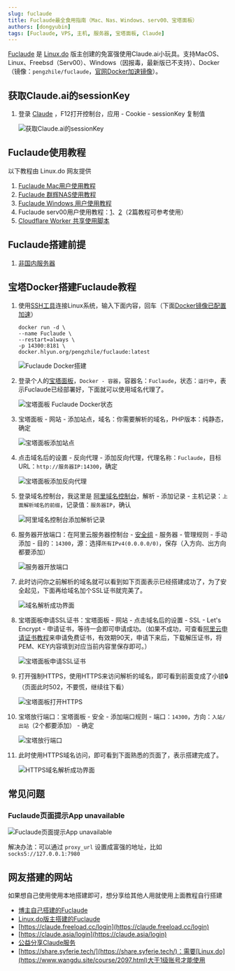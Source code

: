 ```yaml
---
slug: fuclaude
title: Fuclaude最全食用指南（Mac、Nas、Windows、serv00、宝塔面板）
authors: [dongyubin]
tags: [Fuclaude, VPS, 主机, 服务器, 宝塔面板, Claude]
---
```


[Fuclaude](https://github.com/wozulong/fuclaude) 是 [Linux.do](https://linux.do/t/topic/131611) 版主创建的免富强使用Claude.ai小玩具。支持MacOS、Linux、Freebsd（Serv00）、Windows（因报毒，最新版已不支持）、Docker（镜像：`pengzhile/fuclaude`，[官网Docker加速镜像](https://www.wangdu.site/course/2109.html)）。

## 获取Claude.ai的sessionKey

1. 登录 [Claude](https://claude.ai/new) ，F12打开控制台，应用 - Cookie - sessionKey 复制值

   ![获取Claude.ai的sessionKey](https://b2.wwkejishe.top/WP-CDN-02/2024/202407121031228.webp)

## Fuclaude使用教程

以下教程由 Linux.do 网友提供

1. [Fuclaude Mac用户使用教程](https://linux.do/t/topic/131633)
2. [Fuclaude 群辉NAS使用教程](https://linux.do/t/topic/131669)
3. [Fuclaude Windows 用户使用教程](https://linux.do/t/topic/131968)
4. Fuclaude serv00用户使用教程：[1](https://linux.do/t/topic/132575)、[2](https://linux.do/t/topic/131799)（2篇教程可参考使用）
5. [Cloudflare Worker 共享使用脚本](https://linux.do/t/topic/133020)

## Fuclaude搭建前提

1. [非国内服务器](https://bestvps.wwkejishe.top/docs/intro)

## 宝塔Docker搭建Fuclaude教程

1. 使用[SSH工具](https://www.wangdu.site/software/bianchengkaifa/1263.html)连接Linux系统，输入下面内容，回车（下面[Docker镜像已配置加速](https://www.wangdu.site/course/2109.html)）

   ```
   docker run -d \
   --name Fuclaude \
   --restart=always \
   -p 14300:8181 \
   docker.hlyun.org/pengzhile/fuclaude:latest
   ```

   ![Fuclaude Docker搭建](https://b2.wwkejishe.top/WP-CDN-02/2024/202407121045676.webp)

2. 登录个人的[宝塔面板](https://www.wangdu.site/software/bianchengkaifa/1855.html)，`Docker - 容器`，容器名：`Fuclaude`，状态：`运行中`，表示Fuclaude已经部署好，下面就可以使用域名代理了。

   ![宝塔面板 Fuclaude Docker状态](https://b2.wwkejishe.top/WP-CDN-02/2024/202407121048900.webp)

3. 宝塔面板 - 网站 - 添加站点，域名：你需要解析的域名，PHP版本：纯静态，确定

   ![宝塔面板添加站点](https://b2.wwkejishe.top/WP-CDN-02/2024/202407121052835.webp)

4. 点击域名后的设置 - 反向代理 - 添加反向代理，代理名称：`Fuclaude`，目标URL：`http://服务器IP:14300`，确定

   ![宝塔面板添加反向代理](https://b2.wwkejishe.top/WP-CDN-02/2024/202407121056231.webp)

5. 登录域名控制台，我这里是 [阿里域名控制台](https://dc.console.aliyun.com/#/domain-list/all)，解析 - 添加记录 - 主机记录：`上面解析域名的前缀`，记录值：`服务器IP`，确认

   ![阿里域名控制台添加解析记录](https://b2.wwkejishe.top/WP-CDN-02/2024/202407121100197.webp)

6. 服务器开放端口：在阿里云服务器控制台 - [安全组](https://ecs.console.aliyun.com/securityGroup/region) - 服务器 - 管理规则 - 手动添加 - 目的：`14300`，源：选择`所有IPv4(0.0.0.0/0)`，保存（入方向、出方向都要添加）

   ![服务器开放端口](https://b2.wwkejishe.top/WP-CDN-02/2024/202407121106628.webp)

7. 此时访问你之前解析的域名就可以看到如下页面表示已经搭建成功了，为了安全起见，下面再给域名加个SSL证书就完美了。

   ![域名解析成功界面](https://b2.wwkejishe.top/WP-CDN-02/2024/202407121108814.webp)

8. 宝塔面板申请SSL证书：宝塔面板 - 网站 - 点击域名后的设置 - SSL - Let's Encrypt - 申请证书，等待一会即可申请成功。（如果不成功，可查看[阿里云申请证书教程](https://help.aliyun.com/zh/ssl-certificate/user-guide/submit-a-certificate-application?spm=a2c4g.11186623.0.i0)来申请免费证书，有效期90天，申请下来后，下载解压证书，将PEM、KEY内容填到对应当前内容里保存即可。）

   ![宝塔面板申请SSL证书](https://b2.wwkejishe.top/WP-CDN-02/2024/202407121115664.webp)

9. 打开强制HTTPS，使用HTTPS来访问解析的域名，即可看到前面变成了小锁🔒（页面此时502，不要慌，继续往下看）

   ![宝塔面板打开HTTPS](https://b2.wwkejishe.top/WP-CDN-02/2024/202407121117418.webp)

10. 宝塔放行端口：宝塔面板 - 安全 - 添加端口规则 - 端口：`14300`，方向：`入站/出站`（2个都要添加） - 确定

    ![宝塔放行端口](https://b2.wwkejishe.top/WP-CDN-02/2024/202407121120899.webp)

11. 此时使用HTTPS域名访问，即可看到下面熟悉的页面了，表示搭建完成了。

    ![HTTPS域名解析成功界面](https://b2.wwkejishe.top/WP-CDN-02/2024/202407121108814.webp)

## 常见问题

### Fuclaude页面提示App unavailable

![Fuclaude页面提示App unavailable](https://b2.wwkejishe.top/WP-CDN-02/2024/202407121137562.webp)

解决办法：可以通过 `proxy_url` 设置成富强的地址，比如 `socks5://127.0.0.1:7980`

## 网友搭建的网站

如果想自己使用使用本地搭建即可，想分享给其他人用就使用上面教程自行搭建

- [博主自己搭建的Fuclaude](https://fuclaude.wangdu.site/login)
- [Linux.do版主搭建的Fuclaude](https://demo.fuclaude.com/)
- [https://claude.freeload.cc/login](https://claude.freeload.cc/login)
- [https://claude.asia/login](https://claude.asia/login)
- [公益分享Claude服务](https://share.claude.asia/)
- [https://share.syferie.tech/](https://share.syferie.tech/)：需要[Linux.do](https://www.wangdu.site/course/2097.html)大于1级账号才能使用
